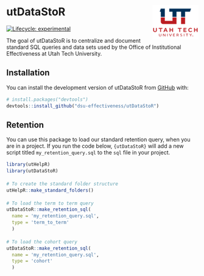 
<!-- README.md is generated from README.Rmd. Please edit that file -->
<!-- `devtools::build_readme()` to build the README.md --->

# utDataStoR <img src="man/figures/README-ut_ie_logo.png" align="right" width="120" />

<!-- badges: start -->

[![Lifecycle:
experimental](https://img.shields.io/badge/lifecycle-experimental-orange.svg)](https://lifecycle.r-lib.org/articles/stages.html#experimental)
<!-- badges: end -->

The goal of utDataStoR is to centralize and document standard SQL
queries and data sets used by the Office of Institutional Effectiveness
at Utah Tech University.

## Installation

You can install the development version of utDataStoR from
[GitHub](https://github.com/) with:

``` r
# install.packages("devtools")
devtools::install_github("dsu-effectiveness/utDataStoR")
```

## Retention

You can use this package to load our standard retention query, when you
are in a project. If you run the code below, `{utDataStoR}` will add a
new script titled `my_retention_query.sql` to the `sql` file in your
project.

``` r
library(utHelpR)
library(utDataStoR)

# To create the standard folder structure
utHelpR::make_standard_folders()

# To load the term to term query
utDataStoR::make_retention_sql(
  name = 'my_retention_query.sql', 
  type = 'term_to_term'
  )

# To load the cohort query
utDataStoR::make_retention_sql(
  name = 'my_retention_query.sql', 
  type = 'cohort'
  )
```
